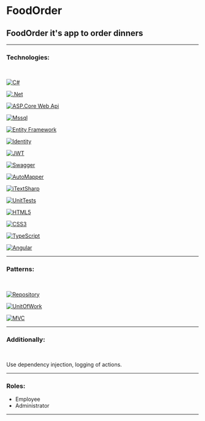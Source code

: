 # FoodOrder

## FoodOrder it's app to order dinners

***

### Technologies:

<br>

[![C#](https://img.shields.io/badge/-Sharp-090909?style=for-the-badge&logo=C&logoColor=E5D3FF)](https://github.com/ItIsWayOfLife/FoodOrder/tree/main/src)

[![.Net](https://img.shields.io/badge/-.Net-090909?style=for-the-badge&logo=.net&logoColor=E5D3FF)](https://github.com/ItIsWayOfLife/FoodOrder/tree/main/src)

[![ASP.Core Web Api](https://img.shields.io/badge/-Api-090909?style=for-the-badge&logo=Api&logoColor=27A0D9)](https://github.com/ItIsWayOfLife/FoodOrder/tree/main/src/API)

[![Mssql](https://img.shields.io/badge/-Mssql-090909?style=for-the-badge&logo=Mssql&logoColor=007BB6)](https://github.com/ItIsWayOfLife/FoodOrder/blob/8e4e8ac9ae7b07d1f1f7aa6f6707c0cb504270da/src/API/Startup.cs#L29)

[![Entity Framework](https://img.shields.io/badge/-EntityFramework-090909?style=for-the-badge&logo=EntityFramework&logoColor=007BB6)](https://github.com/ItIsWayOfLife/FoodOrder/blob/main/src/Infrastructure/Entities/ApplicationContext.cs)

[![Identity](https://img.shields.io/badge/-Identity-090909?style=for-the-badge&logo=Identity&logoColor=007BB6)](https://github.com/ItIsWayOfLife/FoodOrder/blob/main/src/Infrastructure/Identity/IdentityContext.cs)

[![JWT](https://img.shields.io/badge/-JWT-090909?style=for-the-badge&logo=JWT&logoColor=007BB6)](https://github.com/ItIsWayOfLife/FoodOrder/blob/main/src/API/Configurators/JwtConfigurator.cs)

[![Swagger](https://img.shields.io/badge/-Swagger-090909?style=for-the-badge&logo=Swagger&logoColor=007BB6)](https://github.com/ItIsWayOfLife/FoodOrder/blob/8e4e8ac9ae7b07d1f1f7aa6f6707c0cb504270da/src/API/Exceptions/StartupExtensions.cs#L121)

[![AutoMapper](https://img.shields.io/badge/-AutoMapper-090909?style=for-the-badge&logo=AutoMapper&logoColor=007BB6)](https://github.com/ItIsWayOfLife/FoodOrder/blob/main/src/API/Helpers/CatalogHelper.cs)

[![iTextSharp](https://img.shields.io/badge/-iTextSharp-090909?style=for-the-badge&logo=iTextSharp&logoColor=007BB6)](https://github.com/ItIsWayOfLife/FoodOrder/blob/main/src/API/Reports/ReportPDF.cs)

[![UnitTests](https://img.shields.io/badge/-UnitTests-090909?style=for-the-badge&logo=UnitTests&logoColor=007BB6)](https://github.com/ItIsWayOfLife/FoodOrder/tree/main/src/Tests/API.UnitTests)

[![HTML5](https://img.shields.io/badge/-HTML5-090909?style=for-the-badge&logo=HTML5&logoColor=007BB6)](https://github.com/ItIsWayOfLife/FoodOrder/tree/main/src/ClientApp)

[![CSS3](https://img.shields.io/badge/-CSS3-090909?style=for-the-badge&logo=CSS3&logoColor=007BB6)](https://github.com/ItIsWayOfLife/FoodOrder/tree/main/src/ClientApp)

[![TypeScript](https://img.shields.io/badge/-TypeScript-090909?style=for-the-badge&logo=TypeScript&logoColor=007BB6)](https://github.com/ItIsWayOfLife/FoodOrder/tree/main/src/ClientApp)

[![Angular](https://img.shields.io/badge/-Angular-090909?style=for-the-badge&logo=Angular&logoColor=007BB6)](https://github.com/ItIsWayOfLife/FoodOrder/tree/main/src/ClientApp)

***

### Patterns:

<br>

[![Repository](https://img.shields.io/badge/-Repository-090909?style=for-the-badge&logo=Repository&logoColor=007BB6)](https://github.com/ItIsWayOfLife/FoodOrder/tree/main/src/Infrastructure/Repositories)

[![UnitOfWork](https://img.shields.io/badge/-UnitOfWork-090909?style=for-the-badge&logo=UnitOfWork&logoColor=007BB6)](https://github.com/ItIsWayOfLife/FoodOrder/tree/main/src/Infrastructure/Repositories)

[![MVC](https://img.shields.io/badge/-MVC-090909?style=for-the-badge&logo=MVC&logoColor=007BB6)](https://github.com/ItIsWayOfLife/FoodOrder/tree/main/src/Web)

***

### Additionally:

<br>

Use dependency injection, logging of actions.

***

### Roles:
*  Employee
*  Administrator

***


